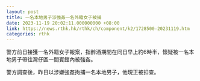 ```yaml
---
layout: post
title: 一名本地男子涉強姦一名外籍女子被捕
date: 2023-11-19 20:02:11.000000000 +08:00
link: https://news.rthk.hk/rthk/ch/component/k2/1728500-20231119.htm
categories: rthk
---
```


警方前日接獲一名外籍女子報案，指醉酒期間在同日早上約6時半，懷疑被一名本地男子帶往灣仔區一間賓館內被強姦。

警方調查後，昨日以涉嫌強姦拘捕一名本地男子，他現正被扣查。
